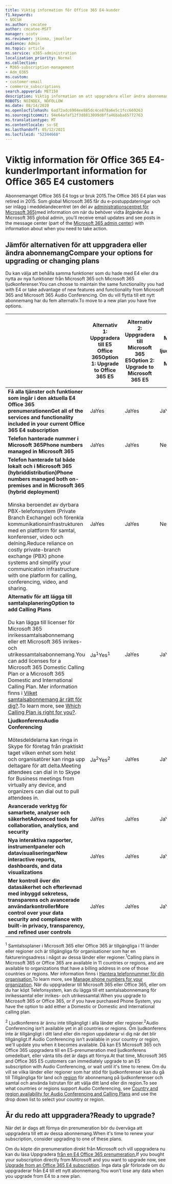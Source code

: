 ```yaml
---
title: Viktig information för Office 365 E4-kunder
f1.keywords:
- NOCSH
ms.author: cmcatee
author: cmcatee-MSFT
manager: scotv
ms.reviewer: jkinma, jmueller
audience: Admin
ms.topic: article
ms.service: o365-administration
localization_priority: Normal
ms.collection:
- M365-subscription-management
- Adm_O365
ms.custom:
- customer-email
- commerce_subscriptions
search.appverid: MET150
description: Viktig information om att uppgradera eller ändra abonnemang för kunder med en E4 Office 365 prenumeration.
ROBOTS: NOINDEX, NOFOLLOW
ms.date: 08/14/2020
ms.openlocfilehash: 6ad72adc6904ee885dc4ce878a6e5c1fcc669263
ms.sourcegitcommit: 94e64afaf12f3d8813099d8ffa46baba65772763
ms.translationtype: MT
ms.contentlocale: sv-SE
ms.lasthandoff: 05/12/2021
ms.locfileid: "52344668"
---
```

# <a name="important-information-for-office-365-e4-customers"></a><span data-ttu-id="d66e9-103">Viktig information för Office 365 E4-kunder</span><span class="sxs-lookup"><span data-stu-id="d66e9-103">Important information for Office 365 E4 customers</span></span>

<span data-ttu-id="d66e9-104">Abonnemanget Office 365 E4 togs ur bruk 2015.</span><span class="sxs-lookup"><span data-stu-id="d66e9-104">The Office 365 E4 plan was retired in 2015.</span></span> <span data-ttu-id="d66e9-105">Som global Microsoft 365 får du e-postuppdateringar och ser inlägg i meddelandecentret (en del av [administrationscentret för Microsoft 365)](https://go.microsoft.com/fwlink/p/?linkid=2024339)med information om när du behöver vidta åtgärder.</span><span class="sxs-lookup"><span data-stu-id="d66e9-105">As a Microsoft 365 global admin, you’ll receive email updates and see posts in the message center (part of the [Microsoft 365 admin center](https://go.microsoft.com/fwlink/p/?linkid=2024339)) with information about when you need to take action.</span></span>

## <a name="compare-your-options-for-upgrading-or-changing-plans"></a><span data-ttu-id="d66e9-106">Jämför alternativen för att uppgradera eller ändra abonnemang</span><span class="sxs-lookup"><span data-stu-id="d66e9-106">Compare your options for upgrading or changing plans</span></span>

<span data-ttu-id="d66e9-107">Du kan välja att behålla samma funktioner som du hade med E4 eller dra nytta av nya funktioner från Microsoft 365 och Microsoft 365 ljudkonferenser.</span><span class="sxs-lookup"><span data-stu-id="d66e9-107">You can choose to maintain the same functionality you had with E4 or take advantage of new features and functionality from Microsoft 365 and Microsoft 365 Audio Conferencing.</span></span> <span data-ttu-id="d66e9-108">Om du vill flytta till ett nytt abonnemang har du fem alternativ.</span><span class="sxs-lookup"><span data-stu-id="d66e9-108">To move to a new plan you have five options.</span></span>

|  | <span data-ttu-id="d66e9-109">Alternativ 1: Uppgradera till E5 Office 365</span><span class="sxs-lookup"><span data-stu-id="d66e9-109">Option 1: Upgrade to Office 365 E5</span></span> | <span data-ttu-id="d66e9-110">Alternativ 2: Uppgradera till Microsoft 365 E5</span><span class="sxs-lookup"><span data-stu-id="d66e9-110">Option 2: Upgrade to Microsoft 365 E5</span></span> | <span data-ttu-id="d66e9-111">Alternativ 3: Uppgradera till Microsoft 365 E5 utan ljudkonferens</span><span class="sxs-lookup"><span data-stu-id="d66e9-111">Option 3: Upgrade to Microsoft 365 E5 without Audio Conferencing</span></span> | <span data-ttu-id="d66e9-112">Alternativ 4: Ändra till Office 365 E3</span><span class="sxs-lookup"><span data-stu-id="d66e9-112">Option 4: Change to Office 365 E3</span></span> | <span data-ttu-id="d66e9-113">Alternativ 5: Ändra till Microsoft 365 E3</span><span class="sxs-lookup"><span data-stu-id="d66e9-113">Option 5: Change to Microsoft 365 E3</span></span> |
|-|-|-|-|-|-|
| <span data-ttu-id="d66e9-114">**Få alla tjänster och funktioner som ingår i den aktuella E4 Office 365 prenumerationen**</span><span class="sxs-lookup"><span data-stu-id="d66e9-114">**Get all of the services and functionality included in your current Office 365 E4 subscription**</span></span> | <span data-ttu-id="d66e9-115">Ja</span><span class="sxs-lookup"><span data-stu-id="d66e9-115">Yes</span></span> | <span data-ttu-id="d66e9-116">Ja</span><span class="sxs-lookup"><span data-stu-id="d66e9-116">Yes</span></span> | <span data-ttu-id="d66e9-117">Ja</span><span class="sxs-lookup"><span data-stu-id="d66e9-117">Yes</span></span> | <span data-ttu-id="d66e9-118">Nej</span><span class="sxs-lookup"><span data-stu-id="d66e9-118">No</span></span> | <span data-ttu-id="d66e9-119">Nej</span><span class="sxs-lookup"><span data-stu-id="d66e9-119">No</span></span> |
| <span data-ttu-id="d66e9-120">**Telefon hanterade nummer i Microsoft 365**</span><span class="sxs-lookup"><span data-stu-id="d66e9-120">**Phone numbers managed in Microsoft 365**</span></span> | <span data-ttu-id="d66e9-121">Ja</span><span class="sxs-lookup"><span data-stu-id="d66e9-121">Yes</span></span> | <span data-ttu-id="d66e9-122">Ja</span><span class="sxs-lookup"><span data-stu-id="d66e9-122">Yes</span></span> | <span data-ttu-id="d66e9-123">Nej</span><span class="sxs-lookup"><span data-stu-id="d66e9-123">No</span></span> | <span data-ttu-id="d66e9-124">Nej</span><span class="sxs-lookup"><span data-stu-id="d66e9-124">No</span></span> | <span data-ttu-id="d66e9-125">Nej</span><span class="sxs-lookup"><span data-stu-id="d66e9-125">No</span></span> |
| <span data-ttu-id="d66e9-126">**Telefon hanterade tal både lokalt och i Microsoft 365 (hybriddistribution)**</span><span class="sxs-lookup"><span data-stu-id="d66e9-126">**Phone numbers managed both on-premises and in Microsoft 365 (hybrid deployment)**</span></span><br/><br/><span data-ttu-id="d66e9-127">Minska beroendet av dyrbara PBX-telefonsystem (Private Branch Exchange) och förenkla kommunikationsinfrastrukturen med en plattform för samtal, konferenser, video och delning.</span><span class="sxs-lookup"><span data-stu-id="d66e9-127">Reduce reliance on costly private-branch exchange (PBX) phone systems and simplify your communication infrastructure with one platform for calling, conferencing, video, and sharing.</span></span> | <span data-ttu-id="d66e9-128">Ja</span><span class="sxs-lookup"><span data-stu-id="d66e9-128">Yes</span></span> | <span data-ttu-id="d66e9-129">Ja</span><span class="sxs-lookup"><span data-stu-id="d66e9-129">Yes</span></span> | <span data-ttu-id="d66e9-130">Nej</span><span class="sxs-lookup"><span data-stu-id="d66e9-130">No</span></span> | <span data-ttu-id="d66e9-131">Nej</span><span class="sxs-lookup"><span data-stu-id="d66e9-131">No</span></span> | <span data-ttu-id="d66e9-132">Nej</span><span class="sxs-lookup"><span data-stu-id="d66e9-132">No</span></span> |
| <span data-ttu-id="d66e9-133">**Alternativ för att lägga till samtalsplanering**</span><span class="sxs-lookup"><span data-stu-id="d66e9-133">**Option to add Calling Plans**</span></span><br/><br/><span data-ttu-id="d66e9-134">Du kan lägga till licenser för Microsoft 365 inrikessamtalsabonnemang eller ett Microsoft 365 inrikes- och utrikessamtalsabonnemang.</span><span class="sxs-lookup"><span data-stu-id="d66e9-134">You can add licenses for a Microsoft 365 Domestic Calling Plan or a Microsoft 365 Domestic and International Calling Plan.</span></span> <span data-ttu-id="d66e9-135">Mer information finns i [Vilket samtalsabonnemang är rätt för dig?](/MicrosoftTeams/calling-plan-landing-page).</span><span class="sxs-lookup"><span data-stu-id="d66e9-135">To learn more, see [Which Calling Plan is right for you?](/MicrosoftTeams/calling-plan-landing-page).</span></span> | <span data-ttu-id="d66e9-136">Ja<sup>1</sup></span><span class="sxs-lookup"><span data-stu-id="d66e9-136">Yes<sup>1</sup></span></span> | <span data-ttu-id="d66e9-137">Ja</span><span class="sxs-lookup"><span data-stu-id="d66e9-137">Yes</span></span> | <span data-ttu-id="d66e9-138">Ja</span><span class="sxs-lookup"><span data-stu-id="d66e9-138">Yes</span></span> | <span data-ttu-id="d66e9-139">Ja</span><span class="sxs-lookup"><span data-stu-id="d66e9-139">Yes</span></span> | <span data-ttu-id="d66e9-140">Ja</span><span class="sxs-lookup"><span data-stu-id="d66e9-140">Yes</span></span> |
| <span data-ttu-id="d66e9-141">**Ljudkonferens**</span><span class="sxs-lookup"><span data-stu-id="d66e9-141">**Audio Conferencing**</span></span><br/><br/><span data-ttu-id="d66e9-142">Mötesdeldelarna kan ringa in Skype för företag från praktiskt taget vilken enhet som helst och organisatörer kan ringa upp deltagare för att delta.</span><span class="sxs-lookup"><span data-stu-id="d66e9-142">Meeting attendees can dial in to Skype for Business meetings from virtually any device, and organizers can dial out to pull attendees in.</span></span> | <span data-ttu-id="d66e9-143">Ja<sup>2</sup></span><span class="sxs-lookup"><span data-stu-id="d66e9-143">Yes<sup>2</sup></span></span> | <span data-ttu-id="d66e9-144">Ja</span><span class="sxs-lookup"><span data-stu-id="d66e9-144">Yes</span></span> | <span data-ttu-id="d66e9-145">Ja</span><span class="sxs-lookup"><span data-stu-id="d66e9-145">Yes</span></span> | <span data-ttu-id="d66e9-146">Nej</span><span class="sxs-lookup"><span data-stu-id="d66e9-146">No</span></span> | <span data-ttu-id="d66e9-147">Nej</span><span class="sxs-lookup"><span data-stu-id="d66e9-147">No</span></span> |
| <span data-ttu-id="d66e9-148">**Avancerade verktyg för samarbete, analyser och säkerhet**</span><span class="sxs-lookup"><span data-stu-id="d66e9-148">**Advanced tools for collaboration, analytics, and security**</span></span> | <span data-ttu-id="d66e9-149">Ja</span><span class="sxs-lookup"><span data-stu-id="d66e9-149">Yes</span></span> | <span data-ttu-id="d66e9-150">Ja</span><span class="sxs-lookup"><span data-stu-id="d66e9-150">Yes</span></span> | <span data-ttu-id="d66e9-151">Ja</span><span class="sxs-lookup"><span data-stu-id="d66e9-151">Yes</span></span> | <span data-ttu-id="d66e9-152">Nej</span><span class="sxs-lookup"><span data-stu-id="d66e9-152">No</span></span> | <span data-ttu-id="d66e9-153">Nej</span><span class="sxs-lookup"><span data-stu-id="d66e9-153">No</span></span> |
| <span data-ttu-id="d66e9-154">**Nya interaktiva rapporter, instrumentpaneler och datavisualiseringar**</span><span class="sxs-lookup"><span data-stu-id="d66e9-154">**New interactive reports, dashboards, and data visualizations**</span></span> | <span data-ttu-id="d66e9-155">Ja</span><span class="sxs-lookup"><span data-stu-id="d66e9-155">Yes</span></span> | <span data-ttu-id="d66e9-156">Ja</span><span class="sxs-lookup"><span data-stu-id="d66e9-156">Yes</span></span> | <span data-ttu-id="d66e9-157">Ja</span><span class="sxs-lookup"><span data-stu-id="d66e9-157">Yes</span></span> | <span data-ttu-id="d66e9-158">Nej</span><span class="sxs-lookup"><span data-stu-id="d66e9-158">No</span></span> | <span data-ttu-id="d66e9-159">Nej</span><span class="sxs-lookup"><span data-stu-id="d66e9-159">No</span></span> |
| <span data-ttu-id="d66e9-160">**Mer kontroll över din datasäkerhet och efterlevnad med inbyggd sekretess, transparens och avancerade användarkontroller**</span><span class="sxs-lookup"><span data-stu-id="d66e9-160">**More control over your data security and compliance with built-in privacy, transparency, and refined user controls**</span></span> | <span data-ttu-id="d66e9-161">Ja</span><span class="sxs-lookup"><span data-stu-id="d66e9-161">Yes</span></span> | <span data-ttu-id="d66e9-162">Ja</span><span class="sxs-lookup"><span data-stu-id="d66e9-162">Yes</span></span> | <span data-ttu-id="d66e9-163">Ja</span><span class="sxs-lookup"><span data-stu-id="d66e9-163">Yes</span></span> | <span data-ttu-id="d66e9-164">Nej</span><span class="sxs-lookup"><span data-stu-id="d66e9-164">No</span></span> | <span data-ttu-id="d66e9-165">Ja</span><span class="sxs-lookup"><span data-stu-id="d66e9-165">Yes</span></span> |

<span data-ttu-id="d66e9-166"><sup>1</sup> Samtalssplaner i Microsoft 365 eller Office 365 är tillgängliga i 11 länder eller regioner och är tillgängliga för organisationer som har en faktureringsadress i något av dessa länder eller regioner.</span><span class="sxs-lookup"><span data-stu-id="d66e9-166"><sup>1</sup>Calling plans in Microsoft 365 or Office 365 are available in 11 countries or regions, and are available to organizations that have a billing address in one of those countries or regions.</span></span> <span data-ttu-id="d66e9-167">Mer information finns i [Hantera telefonnummer för din organisation.](/microsoftteams/manage-phone-numbers-for-your-organization/manage-phone-numbers-for-your-organization)</span><span class="sxs-lookup"><span data-stu-id="d66e9-167">To learn more, see [Manage phone numbers for your organization](/microsoftteams/manage-phone-numbers-for-your-organization/manage-phone-numbers-for-your-organization).</span></span> <span data-ttu-id="d66e9-168">När du uppgraderar till Microsoft 365 eller Office 365, eller om du har köpt Telefonsystem, kan du lägga till ett samtalsabonnemang för inrikessamtal eller inrikes- och utrikessamtal.</span><span class="sxs-lookup"><span data-stu-id="d66e9-168">When you upgrade to Microsoft 365 or Office 365, or if you have purchased Phone System, you have the option to add either a Domestic or Domestic and International calling plan.</span></span>

<span data-ttu-id="d66e9-169"><sup>2</sup> Ljudkonferens är ännu inte tillgängligt i alla länder eller regioner.</span><span class="sxs-lookup"><span data-stu-id="d66e9-169"><sup>2</sup>Audio Conferencing isn’t available yet in all countries or regions.</span></span> <span data-ttu-id="d66e9-170">Om ljudkonferens inte är tillgängligt i ditt land eller din region uppdaterar vi dig när det blir tillgängligt.</span><span class="sxs-lookup"><span data-stu-id="d66e9-170">If Audio Conferencing isn’t available in your country or region, we'll update you when it becomes available.</span></span> <span data-ttu-id="d66e9-171">Då kan E5 Microsoft 365 och Office 365 uppgradera till en E5-prenumeration med ljudkonferens omedelbart, eller vänta tills det är dags att förnya.</span><span class="sxs-lookup"><span data-stu-id="d66e9-171">At that time, Microsoft 365 and Office 365 E5 customers can immediately upgrade to an E5 subscription with Audio Conferencing, or wait until it's time to renew.</span></span> <span data-ttu-id="d66e9-172">Om du vill se vilka länder eller regioner som har stöd för ljudkonferenser kan du gå till Tillgängliga för land och [region](/microsoftteams/country-and-region-availability-for-audio-conferencing-and-calling-plans/country-and-region-availability-for-audio-conferencing-and-calling-plans) för abonnemang på ljudkonferenser och samtal och använda listrutan för att välja ditt land eller din region.</span><span class="sxs-lookup"><span data-stu-id="d66e9-172">To see what countries or regions support Audio Conferencing, see [Country and region availability for Audio Conferencing and Calling Plans](/microsoftteams/country-and-region-availability-for-audio-conferencing-and-calling-plans/country-and-region-availability-for-audio-conferencing-and-calling-plans) and use the drop down list to select your country or region.</span></span>

## <a name="ready-to-upgrade"></a><span data-ttu-id="d66e9-173">Är du redo att uppgradera?</span><span class="sxs-lookup"><span data-stu-id="d66e9-173">Ready to upgrade?</span></span>

<span data-ttu-id="d66e9-174">När det är dags att förnya din prenumeration bör du överväga att uppgradera till ett av dessa abonnemang.</span><span class="sxs-lookup"><span data-stu-id="d66e9-174">When it's time to renew your subscription, consider upgrading to one of these plans.</span></span>

<span data-ttu-id="d66e9-175">Om du köpte din prenumeration direkt från Microsoft och vill uppgradera nu kan du läsa Uppgradera [från en E4 Office 365 prenumeration.](upgrade-Office-365-E4.md)</span><span class="sxs-lookup"><span data-stu-id="d66e9-175">If you bought your subscription directly from Microsoft and you want to upgrade now, see [Upgrade from an Office 365 E4 subscription](upgrade-Office-365-E4.md).</span></span> <span data-ttu-id="d66e9-176">Inga data går förlorade om du uppgraderar från E4 till ett nytt abonnemang.</span><span class="sxs-lookup"><span data-stu-id="d66e9-176">You won’t lose any data when you upgrade from E4 to a new plan.</span></span>
